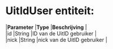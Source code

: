 ---
---

# UitIdUser entiteit:

|**Parameter** |**Type** |**Beschrijving** |  
 |id |String |ID van de UitID gebruiker |  
 |nick |String |nick van de UitID gebruiker |